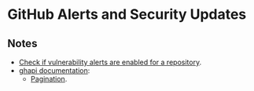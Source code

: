 # GitHub Alerts and Security Updates

## Notes

- [Check if vulnerability alerts are enabled for a repository](https://docs.github.com/en/rest/reference/repos#check-if-vulnerability-alerts-are-enabled-for-a-repository).
- [ghapi documentation](https://ghapi.fast.ai/fullapi.html):
  - [Pagination](https://ghapi.fast.ai/page.html).
